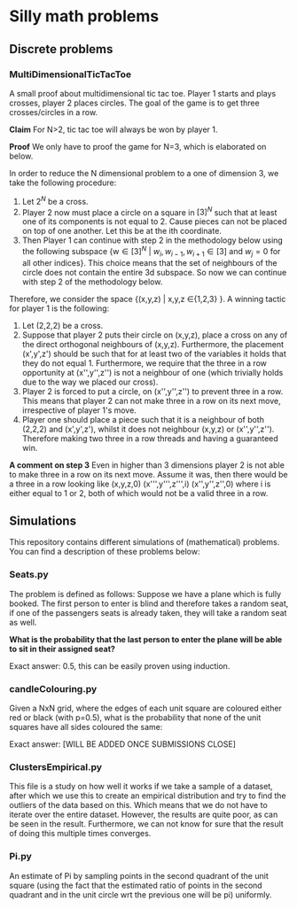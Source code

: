 # Silly math problems
## Discrete problems
### MultiDimensionalTicTacToe
A small proof about multidimensional tic tac toe. Player 1 starts and plays crosses, player 2 places circles. The goal of the game is to get three crosses/circles in a row.

**Claim** For N>2, tic tac toe will always be won by player 1.

**Proof**
We only have to proof the game for N=3, which is elaborated on below.


In order to reduce the N dimensional problem to a one of dimension 3, we take the following procedure:

1. Let $2^N$ be a cross.
2. Player 2 now must place a circle on a square in $[3]^N$ such that at least one of its components is not equal to 2. Cause pieces can not be placed on top of one another. Let this be at the ith coordinate. 
3. Then Player 1 can continue with step 2 in the methodology below using the following subspace {w$\in [3]^N$ | $w_i, w_{i-1}, w_{i+1}\in [3]$ and $w_j = 0$ for all other indices}. This choice means that the set of neighbours of the circle does not contain the entire 3d subspace. So now we can continue with step 2 of the methodology below. 




Therefore, we consider the space {(x,y,z) | x,y,z $\in${1,2,3} }. A winning tactic for player 1 is the following:

1. Let (2,2,2) be a cross.
2. Suppose that player 2 puts their circle on (x,y,z), place a cross on any of the direct orthogonal neighbours of (x,y,z). Furthermore, the placement (x',y',z') should be such that for at least two of the variables it holds that they do not equal 1. Furthermore, we require that the three in a row opportunity at (x'',y'',z'') is not a neighbour of one (which trivially holds due to the way we placed our cross).
3. Player 2 is forced to put a circle, on (x'',y'',z'') to prevent three in a row. This means that player 2 can not make three in a row on its next move, irrespective of player 1's move.
4. Player one should place a piece such that it is a neighbour of both (2,2,2) and (x',y',z'), whilst it does not neighbour (x,y,z) or (x'',y'',z''). Therefore making two three in a row threads and having a guaranteed win.


**A comment on step 3**
Even in higher than 3 dimensions player 2 is not able to make three in a row on its next move. Assume it was, then there would be a three in a row looking like (x,y,z,0) (x''',y''',z''',i) (x'',y'',z'',0) where i is either equal to 1 or 2, both of which would not be a valid three in a row. 

## Simulations 
This repository contains different simulations of (mathematical) problems. You can find a description of these problems below:


### Seats.py
The problem is defined as follows: Suppose we have a plane which is fully booked. The first person to enter is blind and therefore takes a random seat, if one of the passengers seats is already taken, they will take a random seat as well. 

**What is the probability that the last person to enter the plane will be able to sit in their assigned seat?**

Exact answer: 0.5, this can be easily proven using induction.

### candleColouring.py
Given a NxN grid, where the edges of each unit square are coloured either red or black (with p=0.5), what is the probability that none of the unit squares have all sides coloured the same:

Exact answer: [WILL BE ADDED ONCE SUBMISSIONS CLOSE]

### ClustersEmpirical.py
This file is a study on how well it works if we take a sample of a dataset, after which we use this to create an empirical distribution and try to find the outliers of the data based on this. Which means that we do not have to iterate over the entire dataset. However, the results are quite poor, as can be seen in the result. Furthermore, we can not know for sure that the result of doing this multiple times converges.

### Pi.py
An estimate of Pi by sampling points in the second quadrant of the unit square (using the fact that the estimated ratio of points in the second quadrant and in the unit circle wrt the previous one will be pi) uniformly.



 



